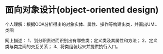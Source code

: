 # 面向对象设计(object-oriented design)
个人理解：根据OOA分析得出的对象实体、属性、操作等构建出类，并画出UML类图

网上描述：
1、划分职责进而识别出有哪些类；定义类及其属性和方法；
2、定义类与类之间的交互关系；
3、将类组装起来并提供执行入口。

